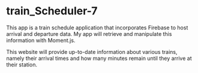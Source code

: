 # train_Scheduler-7
This app is a train schedule application that incorporates Firebase to host arrival and departure data. My app will retrieve and manipulate this information with Moment.js. 

This website will provide up-to-date information about various trains, namely their arrival times and how many minutes remain until they arrive at their station.

